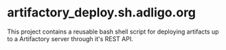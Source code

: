 # artifactory_deploy.sh.adligo.org
This project contains a reusable bash shell script for deploying artifacts up to a Artifactory server through it's REST API.
